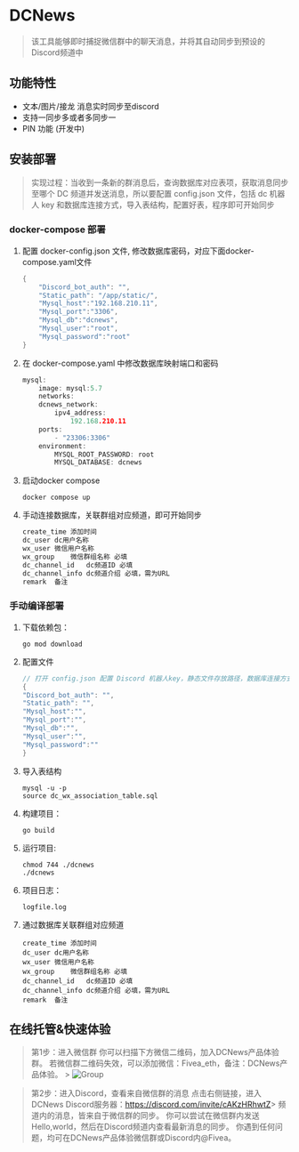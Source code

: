 # DCNews
> 该工具能够即时捕捉微信群中的聊天消息，并将其自动同步到预设的Discord频道中

## 功能特性
* 文本/图片/接龙 消息实时同步至discord
* 支持一同步多或者多同步一
* PIN 功能 (开发中)

## 安装部署
> 实现过程：当收到一条新的群消息后，查询数据库对应表项，获取消息同步至哪个 DC 频道并发送消息，所以要配置 config.json 文件，包括 dc 机器人 key 和数据库连接方式，导入表结构，配置好表，程序即可开始同步
### docker-compose 部署
1. 配置 docker-config.json 文件, 修改数据库密码，对应下面docker-compose.yaml文件
    ```go
    {
        "Discord_bot_auth": "",
        "Static_path": "/app/static/",
        "Mysql_host":"192.168.210.11",
        "Mysql_port":"3306",
        "Mysql_db":"dcnews",
        "Mysql_user":"root",
        "Mysql_password":"root"
    }
    ```
2. 在 docker-compose.yaml 中修改数据库映射端口和密码
    ```go
    mysql:
        image: mysql:5.7
        networks:
        dcnews_network:
            ipv4_address:
                192.168.210.11
        ports:
            - "23306:3306"
        environment:
            MYSQL_ROOT_PASSWORD: root
            MYSQL_DATABASE: dcnews
    ```

3. 启动docker compose
    ```
    docker compose up
    ```

4. 手动连接数据库，关联群组对应频道，即可开始同步
    ```go
    create_time	添加时间
    dc_user	dc用户名称
    wx_user	微信用户名称
    wx_group	微信群组名称 必填
    dc_channel_id	dc频道ID 必填
    dc_channel_info	dc频道介绍 必填，需为URL
    remark	备注
    ```


### 手动编译部署
1. 下载依赖包：
    ```shell
    go mod download
    ```
2. 配置文件 
    ```go
    // 打开 config.json 配置 Discord 机器人key，静态文件存放路径，数据库连接方式
    {
    "Discord_bot_auth": "",
    "Static_path": "",
    "Mysql_host":"",
    "Mysql_port":"",
    "Mysql_db":"",
    "Mysql_user":"",
    "Mysql_password":""
    }
    ```
3. 导入表结构
    ```
    mysql -u -p
    source dc_wx_association_table.sql
    ```

4. 构建项目：
    ```shell
    go build
    ```
5. 运行项目:
    ```
    chmod 744 ./dcnews
    ./dcnews
    ```
6. 项目日志：
    ```shell
    logfile.log
    ```
7. 通过数据库关联群组对应频道
    ```
    create_time	添加时间
    dc_user	dc用户名称
    wx_user	微信用户名称
    wx_group	微信群组名称 必填
    dc_channel_id	dc频道ID 必填
    dc_channel_info	dc频道介绍 必填，需为URL
    remark	备注
    ```


## 在线托管&快速体验
> 第1步：进入微信群
> 你可以扫描下方微信二维码，加入DCNews产品体验群。
> 若微信群二维码失效，可以添加微信：Fivea_eth，备注：DCNews产品体验。
​​> ![Group](/Group.png)

> 第2步：进入Discord，查看来自微信群的消息
> 点击右侧链接，进入DCNews Discord服务器：https://discord.com/invite/cAKzHRhwtZ
​> 频道内的消息，皆来自于微信群的同步。
> 你可以尝试在微信群内发送Hello,world，然后在Discord频道内查看最新消息的同步。
> 你遇到任何问题，均可在DCNews产品体验微信群或Discord内@Fivea。
